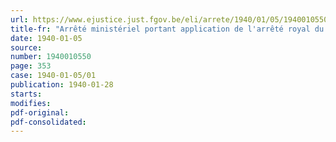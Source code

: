 ```yaml
---
url: https://www.ejustice.just.fgov.be/eli/arrete/1940/01/05/1940010550/justel
title-fr: "Arrêté ministériel portant application de l'arrêté royal du 28 novembre 1939 portant obligation de déclarer les explorations du sous-sol"
date: 1940-01-05
source:
number: 1940010550
page: 353
case: 1940-01-05/01
publication: 1940-01-28
starts:
modifies:
pdf-original:
pdf-consolidated:
---
```


